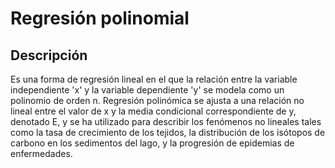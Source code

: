 # Regresión polinomial

## Descripción

Es una forma de regresión lineal en el que la relación entre la variable independiente 'x' 
y la variable dependiente 'y' se modela como un polinomio de orden n. Regresión polinómica se 
ajusta a una relación no lineal entre el valor de x y la media condicional correspondiente de y, 
denotado E, y se ha utilizado para describir los fenómenos no lineales tales como la tasa de crecimiento 
de los tejidos, la distribución de los 
isótopos de carbono en los sedimentos del lago, y la progresión de epidemias de enfermedades.
